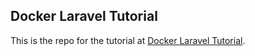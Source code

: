 ## Docker Laravel Tutorial

This is the repo for the tutorial at [Docker Laravel Tutorial](https://www.robert-askam.co.uk/posts/build-and-run-laravel-7-in-docker-part-1-laravel).

